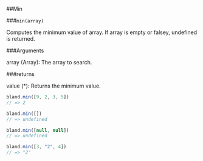 ##Min

###`min(array)`

Computes the minimum value of array. If array is empty or falsey, undefined is returned.

###Arguments

array (Array): The array to search.

###returns

value (\*): Returns the minimum value.

```javascript
bland.min([9, 2, 3, 5])
// => 2

bland.min([])
// => undefined

bland.min([null, null])
// => undefined

bland.min([3, "2", 4])
// => "2"
```
